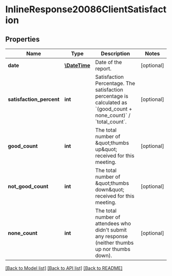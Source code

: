 # InlineResponse20086ClientSatisfaction

## Properties
Name | Type | Description | Notes
------------ | ------------- | ------------- | -------------
**date** | [**\DateTime**](\DateTime.md) | Date of the report. | [optional] 
**satisfaction_percent** | **int** | Satisfaction Percentage. The satisfaction percentage is calculated as &#x60;(good_count + none_count)&#x60; / &#x60;total_count&#x60;. | [optional] 
**good_count** | **int** | The total number of \&quot;thumbs up\&quot; received for this meeting. | [optional] 
**not_good_count** | **int** | The total number of \&quot;thumbs down\&quot; received for this meeting. | [optional] 
**none_count** | **int** | The total number of attendees who didn&#39;t submit any response (neither thumbs up nor thumbs down). | [optional] 

[[Back to Model list]](../README.md#documentation-for-models) [[Back to API list]](../README.md#documentation-for-api-endpoints) [[Back to README]](../README.md)


